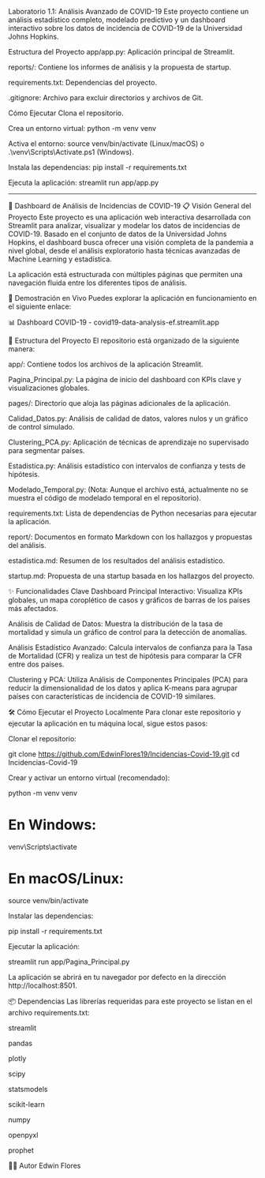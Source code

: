 Laboratorio 1.1: Análisis Avanzado de COVID-19
Este proyecto contiene un análisis estadístico completo, modelado predictivo y un dashboard interactivo sobre los datos de incidencia de COVID-19 de la Universidad Johns Hopkins.

Estructura del Proyecto
app/app.py: Aplicación principal de Streamlit.

reports/: Contiene los informes de análisis y la propuesta de startup.

requirements.txt: Dependencias del proyecto.

.gitignore: Archivo para excluir directorios y archivos de Git.

Cómo Ejecutar
Clona el repositorio.

Crea un entorno virtual: python -m venv venv

Activa el entorno: source venv/bin/activate (Linux/macOS) o .\venv\Scripts\Activate.ps1 (Windows).

Instala las dependencias: pip install -r requirements.txt

Ejecuta la aplicación: streamlit run app/app.py

-------------------------------------------------------------

🔬 Dashboard de Análisis de Incidencias de COVID-19
📋 Visión General del Proyecto
Este proyecto es una aplicación web interactiva desarrollada con Streamlit para analizar, visualizar y modelar los datos de incidencias de COVID-19. Basado en el conjunto de datos de la Universidad Johns Hopkins, el dashboard busca ofrecer una visión completa de la pandemia a nivel global, desde el análisis exploratorio hasta técnicas avanzadas de Machine Learning y estadística.

La aplicación está estructurada con múltiples páginas que permiten una navegación fluida entre los diferentes tipos de análisis.

🔗 Demostración en Vivo
Puedes explorar la aplicación en funcionamiento en el siguiente enlace:

📊 Dashboard COVID-19 - covid19-data-analysis-ef.streamlit.app

📂 Estructura del Proyecto
El repositorio está organizado de la siguiente manera:

app/: Contiene todos los archivos de la aplicación Streamlit.

Pagina_Principal.py: La página de inicio del dashboard con KPIs clave y visualizaciones globales.

pages/: Directorio que aloja las páginas adicionales de la aplicación.

Calidad_Datos.py: Análisis de calidad de datos, valores nulos y un gráfico de control simulado.

Clustering_PCA.py: Aplicación de técnicas de aprendizaje no supervisado para segmentar países.

Estadistica.py: Análisis estadístico con intervalos de confianza y tests de hipótesis.

Modelado_Temporal.py: (Nota: Aunque el archivo está, actualmente no se muestra el código de modelado temporal en el repositorio).

requirements.txt: Lista de dependencias de Python necesarias para ejecutar la aplicación.

report/: Documentos en formato Markdown con los hallazgos y propuestas del análisis.

estadistica.md: Resumen de los resultados del análisis estadístico.

startup.md: Propuesta de una startup basada en los hallazgos del proyecto.

✨ Funcionalidades Clave
Dashboard Principal Interactivo: Visualiza KPIs globales, un mapa coroplético de casos y gráficos de barras de los países más afectados.

Análisis de Calidad de Datos: Muestra la distribución de la tasa de mortalidad y simula un gráfico de control para la detección de anomalías.

Análisis Estadístico Avanzado: Calcula intervalos de confianza para la Tasa de Mortalidad (CFR) y realiza un test de hipótesis para comparar la CFR entre dos países.

Clustering y PCA: Utiliza Análisis de Componentes Principales (PCA) para reducir la dimensionalidad de los datos y aplica K-means para agrupar países con características de incidencia de COVID-19 similares.

🛠️ Cómo Ejecutar el Proyecto Localmente
Para clonar este repositorio y ejecutar la aplicación en tu máquina local, sigue estos pasos:

Clonar el repositorio:

git clone https://github.com/EdwinFlores19/Incidencias-Covid-19.git
cd Incidencias-Covid-19

Crear y activar un entorno virtual (recomendado):

python -m venv venv
# En Windows:
venv\Scripts\activate
# En macOS/Linux:
source venv/bin/activate

Instalar las dependencias:

pip install -r requirements.txt

Ejecutar la aplicación:

streamlit run app/Pagina_Principal.py

La aplicación se abrirá en tu navegador por defecto en la dirección http://localhost:8501.

📦 Dependencias
Las librerías requeridas para este proyecto se listan en el archivo requirements.txt:

streamlit

pandas

plotly

scipy

statsmodels

scikit-learn

numpy

openpyxl

prophet

👨‍💻 Autor
Edwin Flores

